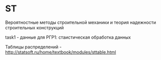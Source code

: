 # ST
Вероятностные методы строительной механики и теория надежности строительных конструкций

task1 - данные для РГР1: стаистическая обработка данных


Таблицы распределений - http://statsoft.ru/home/textbook/modules/sttable.html
